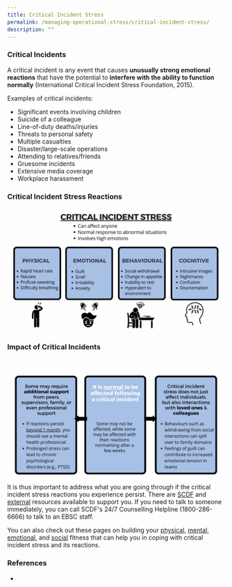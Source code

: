 ```yaml
---
title: Critical Incident Stress
permalink: /managing-operational-stress/critical-incident-stress/
description: ""
---
```

### Critical Incidents
A critical incident is any event that causes **unusually strong emotional reactions** that have the potential to **interfere with the ability to function normally** (International Critical Incident Stress Foundation, 2015).

Examples of critical incidents:
* Significant events involving children
* Suicide of a colleague
* Line-of-duty deaths/injuries
* Threats to personal safety
* Multiple casualties
* Disaster/large-scale operations
* Attending to relatives/friends
* Gruesome incidents
* Extensive media coverage
* Workplace harassment

### Critical Incident Stress Reactions
![](/images/critical%20incident%20stress.png)

### Impact of Critical Incidents
![](/images/impacts%20of%20cis.png)
It is thus important to address what you are going through if the critical incident stress reactions you experience persist. There are [SCDF](/support-options/SCDF-resources) and [external](/support-options/external-resources) resources available to support you. If you need to talk to someone immediately, you can call SCDF's 24/7 Counselling Helpline (1800-286-6666) to talk to an EBSC staff.

You can also check out these pages on building your [physical](/being-a-resilient-responder/physical-fitness), [mental](/being-a-resilient-responder/mental-fitness), [emotional](/being-a-resilient-responder/emotional-fitness), and [social](/being-a-resilient-responder/social-fitness) fitness that can help you in coping with critical incident stress and its reactions.

### References
*